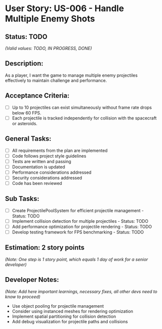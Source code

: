 # User Story: US-006 - Handle Multiple Enemy Shots

## Status: TODO  
*(Valid values: TODO, IN PROGRESS, DONE)*

## Description:

As a player, I want the game to manage multiple enemy projectiles effectively to maintain challenge and performance.

## Acceptance Criteria:

- [ ] Up to 10 projectiles can exist simultaneously without frame rate drops below 60 FPS.
- [ ] Each projectile is tracked independently for collision with the spacecraft or asteroids.

## General Tasks:

- [ ] All requirements from the plan are implemented
- [ ] Code follows project style guidelines
- [ ] Tests are written and passing
- [ ] Documentation is updated
- [ ] Performance considerations addressed
- [ ] Security considerations addressed
- [ ] Code has been reviewed

## Sub Tasks:

- [ ] Create ProjectilePoolSystem for efficient projectile management - Status: TODO
- [ ] Implement collision detection for multiple projectiles - Status: TODO
- [ ] Add performance optimization for projectile rendering - Status: TODO
- [ ] Develop testing framework for FPS benchmarking - Status: TODO

## Estimation: 2 story points  
*(Note: One step is 1 story point, which equals 1 day of work for a senior developer)*

## Developer Notes:
*(Note: Add here important learnings, necessary fixes, all other devs need to know to proceed)*

- Use object pooling for projectile management
- Consider using instanced meshes for rendering optimization
- Implement spatial partitioning for collision detection
- Add debug visualization for projectile paths and collisions 